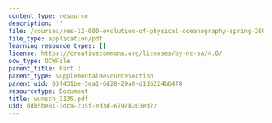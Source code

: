 ```yaml
---
content_type: resource
description: ''
file: /courses/res-12-000-evolution-of-physical-oceanography-spring-2007/ddb5be813dca235fed3d6797b203ed72_wunsch_3135.pdf
file_type: application/pdf
learning_resource_types: []
license: https://creativecommons.org/licenses/by-nc-sa/4.0/
ocw_type: OCWFile
parent_title: Part 1
parent_type: SupplementalResourceSection
parent_uid: 03f431be-5ea1-6d28-29a0-d1d6224b6478
resourcetype: Document
title: wunsch_3135.pdf
uid: ddb5be81-3dca-235f-ed3d-6797b203ed72
---
```

